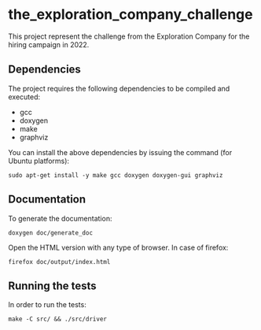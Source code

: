# the_exploration_company_challenge

This project represent the challenge from the Exploration Company for the hiring campaign in 2022.

## Dependencies

The project requires the following dependencies to be compiled and executed:

 * gcc
 * doxygen
 * make
 * graphviz

You can install the above dependencies by issuing the command (for Ubuntu platforms):

```text
sudo apt-get install -y make gcc doxygen doxygen-gui graphviz
```

## Documentation
To generate the documentation:

```text
doxygen doc/generate_doc
```

Open the HTML version with any type of browser. In case of firefox:

```text
firefox doc/output/index.html
```

## Running the tests

In order to run the tests:

```text
make -C src/ && ./src/driver
```
